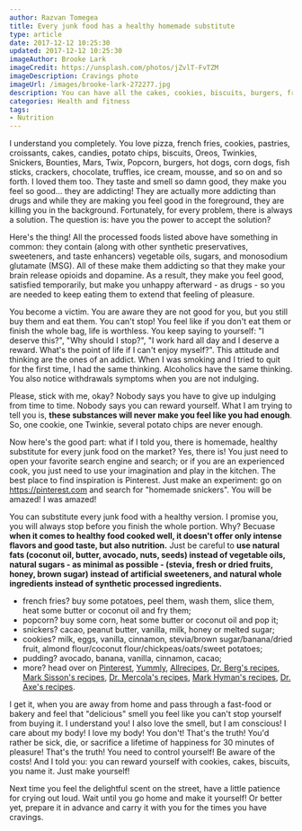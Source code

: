 ```yaml
---
author: Razvan Tomegea
title: Every junk food has a healthy homemade substitute
type: article
date: 2017-12-12 10:25:30
updated: 2017-12-12 10:25:30
imageAuthor: Brooke Lark
imageCredit: https://unsplash.com/photos/jZvlT-FvTZM
imageDescription: Cravings photo
imageUrl: /images/brooke-lark-272277.jpg
description: You can have all the cakes, cookies, biscuits, burgers, french fries, crackers, muffins, pancakes, chocolate you want; just make them yourself with natural ingredients.
categories: Health and fitness
tags:
- Nutrition
---
```

I understand you completely. You love pizza, french fries, cookies, pastries, croissants, cakes, candies, potato chips, biscuits, Oreos, Twinkies, Snickers, Bounties, Mars, Twix, Popcorn, burgers, hot dogs, corn dogs, fish sticks, crackers, chocolate, truffles, ice cream, mousse, and so on and so forth. I loved them too. They taste and smell so damn good, they make you feel so good... they are addicting! They are actually more addicting than drugs and while they are making you feel good in the foreground, they are killing you in the background. Fortunately, for every problem, there is always a solution. The question is: have you the power to accept the solution? <!-- more -->

Here's the thing! All the processed foods listed above have something in common: they contain (along with other synthetic preservatives, sweeteners, and taste enhancers) vegetable oils, sugars, and monosodium glutamate (MSG). All of these make them addicting so that they make your brain release opioids and dopamine. As a result, they make you feel good, satisfied temporarily, but make you unhappy afterward - as drugs - so you are needed to keep eating them to extend that feeling of pleasure.

You become a victim. You are aware they are not good for you, but you still buy them and eat them. You can't stop! You feel like if you don't eat them or finish the whole bag, life is worthless. You keep saying to yourself: "I deserve this?", "Why should I stop?", "I work hard all day and I deserve a reward. What's the point of life if I can't enjoy myself?". This attitude and thinking are the ones of an addict. When I was smoking and I tried to quit for the first time, I had the same thinking. Alcoholics have the same thinking. You also notice withdrawals symptoms when you are not indulging.

Please, stick with me, okay? Nobody says you have to give up indulging from time to time. Nobody says you can reward yourself. What I am trying to tell you is, **these substances will never make you feel like you had enough**. So, one cookie, one Twinkie, several potato chips are never enough.

Now here's the good part: what if I told you, there is homemade, healthy substitute for every junk food on the market? Yes, there is! You just need to open your favorite search engine and search; or if you are an experienced cook, you just need to use your imagination and play in the kitchen. The best place to find inspiration is Pinterest. Just make an experiment: go on https://pinterest.com and search for "homemade snickers". You will be amazed! I was amazed!

You can substitute every junk food with a healthy version. I promise you, you will always stop before you finish the whole portion. Why? Becuase **when it comes to healthy food cooked well, it doesn't offer only intense flavors and good taste, but also nutrition.** Just be careful to **use natural fats (coconut oil, butter, avocado, nuts, seeds) instead of vegetable oils, natural sugars - as minimal as possible - (stevia, fresh or dried fruits, honey, brown sugar) instead of artificial sweeteners, and natural whole ingredients instead of synthetic processed ingredients.**

- french fries? buy some potatoes, peel them, wash them, slice them, heat some butter or coconut oil and fry them;
- popcorn? buy some corn, heat some butter or coconut oil and pop it;
- snickers? cacao, peanut butter, vanilla, milk, honey or melted sugar;
- cookies? milk, eggs, vanilla, cinnamon, stevia/brown sugar/banana/dried fruit, almond flour/coconut flour/chickpeas/oats/sweet potatoes;
- pudding? avocado, banana, vanilla, cinnamon, cacao;
- more? head over on [Pinterest](https://ro.pinterest.com/), [Yummly](https://www.yummly.com/), [Allrecipes](http://allrecipes.com/), [Dr. Berg's recipes](https://www.drberg.com/recipes), [Mark Sisson's recipes](https://www.marksdailyapple.com/recipes-home/), [Dr. Mercola's recipes](http://recipes.mercola.com/), [Mark Hyman's recipes](http://drhyman.com/blog/category/recipes/), [Dr. Axe's recipes](https://draxe.com/section/recipes/).

I get it, when you are away from home and pass through a fast-food or bakery and feel that "delicious" smell you feel like you can't stop yourself from buying it. I understand you! I also love the smell, but I am conscious! I care about my body! I love my body! You don't! That's the truth! You'd rather be sick, die, or sacrifice a lifetime of happiness for 30 minutes of pleasure! That's the truth! You need to control yourself! Be aware of the costs! And I told you: you can reward yourself with cookies, cakes, biscuits, you name it. Just make yourself!

Next time you feel the delightful scent on the street, have a little patience for crying out loud. Wait until you go home and make it yourself! Or better yet, prepare it in advance and carry it with you for the times you have cravings.
